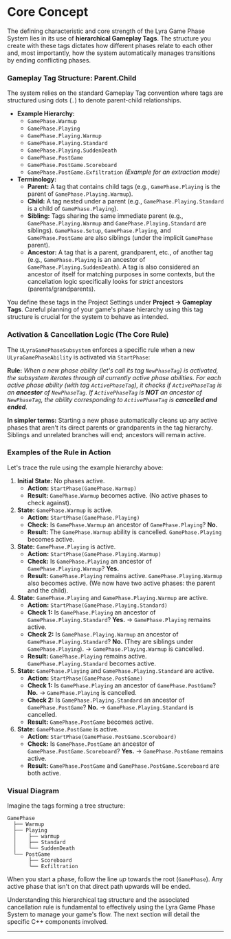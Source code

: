 # Core Concept

The defining characteristic and core strength of the Lyra Game Phase System lies in its use of **hierarchical Gameplay Tags**. The structure you create with these tags dictates how different phases relate to each other and, most importantly, how the system automatically manages transitions by ending conflicting phases.

### Gameplay Tag Structure: Parent.Child

The system relies on the standard Gameplay Tag convention where tags are structured using dots (`.`) to denote parent-child relationships.

* **Example Hierarchy:**
  * `GamePhase.Warmup`
  * `GamePhase.Playing`
  * `GamePhase.Playing.Warmup`
  * `GamePhase.Playing.Standard`
  * `GamePhase.Playing.SuddenDeath`
  * `GamePhase.PostGame`
  * `GamePhase.PostGame.Scoreboard`
  * `GamePhase.PostGame.Exfiltration` _(Example for an extraction mode)_
* **Terminology:**
  * **Parent:** A tag that contains child tags (e.g., `GamePhase.Playing` is the parent of `GamePhase.Playing.Warmup`).
  * **Child:** A tag nested under a parent (e.g., `GamePhase.Playing.Standard` is a child of `GamePhase.Playing`).
  * **Sibling:** Tags sharing the same immediate parent (e.g., `GamePhase.Playing.Warmup` and `GamePhase.Playing.Standard` are siblings). `GamePhase.Setup`, `GamePhase.Playing`, and `GamePhase.PostGame` are also siblings (under the implicit `GamePhase` parent).
  * **Ancestor:** A tag that is a parent, grandparent, etc., of another tag (e.g., `GamePhase.Playing` is an ancestor of `GamePhase.Playing.SuddenDeath`). A tag is also considered an ancestor of itself for matching purposes in some contexts, but the cancellation logic specifically looks for _strict_ ancestors (parents/grandparents).

You define these tags in the Project Settings under **Project -> Gameplay Tags**. Careful planning of your game's phase hierarchy using this tag structure is crucial for the system to behave as intended.

### Activation & Cancellation Logic (The Core Rule)

The `ULyraGamePhaseSubsystem` enforces a specific rule when a new `ULyraGamePhaseAbility` is activated via `StartPhase`:

**Rule:** _When a new phase ability (let's call its tag `NewPhaseTag`) is activated, the subsystem iterates through all currently active phase abilities. For each active phase ability (with tag `ActivePhaseTag`), it checks if `ActivePhaseTag` is an **ancestor** of `NewPhaseTag`. If `ActivePhaseTag` is **NOT** an ancestor of `NewPhaseTag`, the ability corresponding to `ActivePhaseTag` is **cancelled and ended**._

**In simpler terms:** Starting a new phase automatically cleans up any active phases that aren't its direct parents or grandparents in the tag hierarchy. Siblings and unrelated branches will end; ancestors will remain active.

### Examples of the Rule in Action

Let's trace the rule using the example hierarchy above:

1. **Initial State:** No phases active.
   * **Action:** `StartPhase(GamePhase.Warmup)`
   * **Result:** `GamePhase.Warmup` becomes active. (No active phases to check against).
2. **State:** `GamePhase.Warmup` is active.
   * **Action:** `StartPhase(GamePhase.Playing)`
   * **Check:** Is `GamePhase.Warmup` an ancestor of `GamePhase.Playing`? **No.**
   * **Result:** The `GamePhase.Warmup` ability is cancelled. `GamePhase.Playing` becomes active.
3. **State:** `GamePhase.Playing` is active.
   * **Action:** `StartPhase(GamePhase.Playing.Warmup)`
   * **Check:** Is `GamePhase.Playing` an ancestor of `GamePhase.Playing.Warmup`? **Yes.**
   * **Result:** `GamePhase.Playing` remains active. `GamePhase.Playing.Warmup` also becomes active. (We now have two active phases: the parent and the child).
4. **State:** `GamePhase.Playing` and `GamePhase.Playing.Warmup` are active.
   * **Action:** `StartPhase(GamePhase.Playing.Standard)`
   * **Check 1:** Is `GamePhase.Playing` an ancestor of `GamePhase.Playing.Standard`? **Yes.** -> `GamePhase.Playing` remains active.
   * **Check 2:** Is `GamePhase.Playing.Warmup` an ancestor of `GamePhase.Playing.Standard`? **No.** (They are siblings under `GamePhase.Playing`). -> `GamePhase.Playing.Warmup` is cancelled.
   * **Result:** `GamePhase.Playing` remains active. `GamePhase.Playing.Standard` becomes active.
5. **State:** `GamePhase.Playing` and `GamePhase.Playing.Standard` are active.
   * **Action:** `StartPhase(GamePhase.PostGame)`
   * **Check 1:** Is `GamePhase.Playing` an ancestor of `GamePhase.PostGame`? **No.** -> `GamePhase.Playing` is cancelled.
   * **Check 2:** Is `GamePhase.Playing.Standard` an ancestor of `GamePhase.PostGame`? **No.** -> `GamePhase.Playing.Standard` is cancelled.
   * **Result:** `GamePhase.PostGame` becomes active.
6. **State:** `GamePhase.PostGame` is active.
   * **Action:** `StartPhase(GamePhase.PostGame.Scoreboard)`
   * **Check:** Is `GamePhase.PostGame` an ancestor of `GamePhase.PostGame.Scoreboard`? **Yes.** -> `GamePhase.PostGame` remains active.
   * **Result:** `GamePhase.PostGame` and `GamePhase.PostGame.Scoreboard` are both active.

### Visual Diagram

Imagine the tags forming a tree structure:

```
GamePhase
  ├── Warmup
  ├── Playing
  │    ├── warmup
  │    ├── Standard
  │    └── SuddenDeath
  └── PostGame
       ├── Scoreboard
       └── Exfiltration
```

When you start a phase, follow the line _up_ towards the root (`GamePhase`). Any active phase that isn't on that direct path upwards will be ended.

Understanding this hierarchical tag structure and the associated cancellation rule is fundamental to effectively using the Lyra Game Phase System to manage your game's flow. The next section will detail the specific C++ components involved.

***
